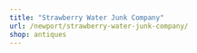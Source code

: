 ```yaml
---
title: "Strawberry Water Junk Company"
url: /newport/strawberry-water-junk-company/
shop: antiques
---
```

